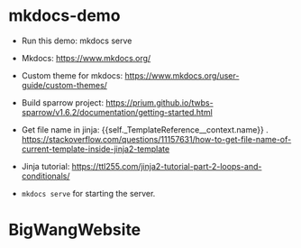 # mkdocs-demo


* Run this demo: mkdocs serve
* Mkdocs: https://www.mkdocs.org/
* Custom theme for mkdocs: https://www.mkdocs.org/user-guide/custom-themes/
* Build sparrow project: https://prium.github.io/twbs-sparrow/v1.6.2/documentation/getting-started.html
* Get file name in jinja:  {{self._TemplateReference__context.name}} . https://stackoverflow.com/questions/11157631/how-to-get-file-name-of-current-template-inside-jinja2-template
* Jinja tutorial: https://ttl255.com/jinja2-tutorial-part-2-loops-and-conditionals/

* `mkdocs serve` for starting the server.
# BigWangWebsite

